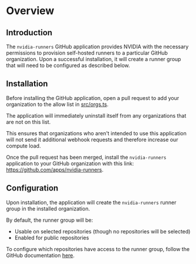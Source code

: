 # Overview

## Introduction

The `nvidia-runners` GitHub application provides NVIDIA with the necessary permissions to provision self-hosted runners to a particular GitHub organization. Upon a successful installation, it will create a runner group that will need to be configured as described below.

## Installation

Before installing the GitHub application, open a pull request to add your organization to the allow list in [src/orgs.ts](https://github.com/nv-gha-runners/nvidia-runners/blob/main/src/orgs.ts).

The application will immediately uninstall itself from any organizations that are not on this list.

This ensures that organizations who aren't intended to use this application will not send it additional webhook requests and therefore increase our compute load.

Once the pull request has been merged, install the `nvidia-runners` application to your GitHub organization with this link: <https://github.com/apps/nvidia-runners>.

## Configuration

Upon installation, the application will create the `nvidia-runners` runner group in the installed organization.

By default, the runner group will be:

- Usable on selected repositories (though no repositories will be selected)
- Enabled for public repositories

To configure which repositories have access to the runner group, follow the GitHub documentation [here](https://docs.github.com/en/actions/hosting-your-own-runners/managing-self-hosted-runners/managing-access-to-self-hosted-runners-using-groups#changing-which-repositories-can-access-a-runner-group).
